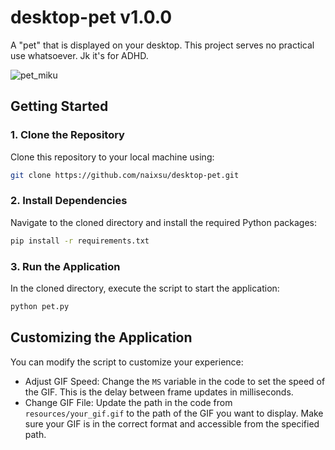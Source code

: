 # desktop-pet v1.0.0
A "pet" that is displayed on your desktop. This project serves no practical use whatsoever. Jk it's for ADHD.

![pet_miku](https://github.com/user-attachments/assets/5a1093b2-06c8-4ad4-9152-fe564df93ecc)


## Getting Started

### 1. Clone the Repository

Clone this repository to your local machine using:

```bash
git clone https://github.com/naixsu/desktop-pet.git
```

### 2. Install Dependencies

Navigate to the cloned directory and install the required Python packages:


```bash
pip install -r requirements.txt
```

### 3. Run the Application

In the cloned directory, execute the script to start the application:

```bash
python pet.py
```

## Customizing the Application

You can modify the script to customize your experience:

- Adjust GIF Speed: Change the `MS` variable in the code to set the speed of the GIF. This is the delay between frame updates in milliseconds.
- Change GIF File: Update the path in the code from `resources/your_gif.gif` to the path of the GIF you want to display. Make sure your GIF is in the correct format and accessible from the specified path.
